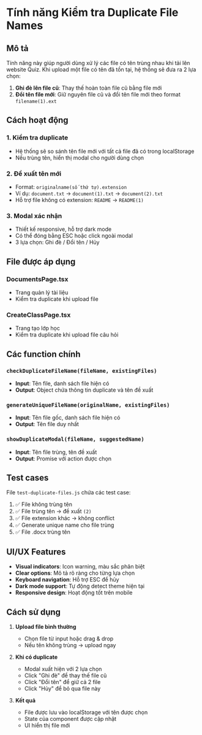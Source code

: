 # Tính năng Kiểm tra Duplicate File Names

## Mô tả
Tính năng này giúp người dùng xử lý các file có tên trùng nhau khi tải lên website Quiz. Khi upload một file có tên đã tồn tại, hệ thống sẽ đưa ra 2 lựa chọn:

1. **Ghi đè lên file cũ**: Thay thế hoàn toàn file cũ bằng file mới
2. **Đổi tên file mới**: Giữ nguyên file cũ và đổi tên file mới theo format `filename(1).ext`

## Cách hoạt động

### 1. Kiểm tra duplicate
- Hệ thống sẽ so sánh tên file mới với tất cả file đã có trong localStorage
- Nếu trùng tên, hiển thị modal cho người dùng chọn

### 2. Đề xuất tên mới
- Format: `originalname(số thứ tự).extension`
- Ví dụ: `document.txt` → `document(1).txt` → `document(2).txt`
- Hỗ trợ file không có extension: `README` → `README(1)`

### 3. Modal xác nhận
- Thiết kế responsive, hỗ trợ dark mode
- Có thể đóng bằng ESC hoặc click ngoài modal
- 3 lựa chọn: Ghi đè / Đổi tên / Hủy

## File được áp dụng

### DocumentsPage.tsx
- Trang quản lý tài liệu
- Kiểm tra duplicate khi upload file

### CreateClassPage.tsx  
- Trang tạo lớp học
- Kiểm tra duplicate khi upload file câu hỏi

## Các function chính

### `checkDuplicateFileName(fileName, existingFiles)`
- **Input**: Tên file, danh sách file hiện có
- **Output**: Object chứa thông tin duplicate và tên đề xuất

### `generateUniqueFileName(originalName, existingFiles)`
- **Input**: Tên file gốc, danh sách file hiện có  
- **Output**: Tên file duy nhất

### `showDuplicateModal(fileName, suggestedName)`
- **Input**: Tên file trùng, tên đề xuất
- **Output**: Promise với action được chọn

## Test cases

File `test-duplicate-files.js` chứa các test case:

1. ✅ File không trùng tên
2. ✅ File trùng tên → đề xuất `(2)`
3. ✅ File extension khác → không conflict
4. ✅ Generate unique name cho file trùng
5. ✅ File .docx trùng tên

## UI/UX Features

- **Visual indicators**: Icon warning, màu sắc phân biệt
- **Clear options**: Mô tả rõ ràng cho từng lựa chọn
- **Keyboard navigation**: Hỗ trợ ESC để hủy
- **Dark mode support**: Tự động detect theme hiện tại
- **Responsive design**: Hoạt động tốt trên mobile

## Cách sử dụng

1. **Upload file bình thường**
   - Chọn file từ input hoặc drag & drop
   - Nếu tên không trùng → upload ngay

2. **Khi có duplicate**
   - Modal xuất hiện với 2 lựa chọn
   - Click "Ghi đè" để thay thế file cũ
   - Click "Đổi tên" để giữ cả 2 file
   - Click "Hủy" để bỏ qua file này

3. **Kết quả**
   - File được lưu vào localStorage với tên được chọn
   - State của component được cập nhật
   - UI hiển thị file mới
